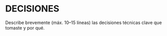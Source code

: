 # DECISIONES

Describe brevemente (máx. 10–15 líneas) las decisiones técnicas clave que tomaste y por qué.

